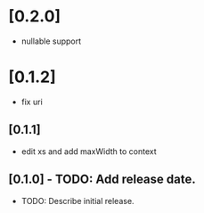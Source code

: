 # [0.2.0]

* nullable support

# [0.1.2]

* fix uri

## [0.1.1]

* edit xs and add maxWidth to context

## [0.1.0] - TODO: Add release date.

* TODO: Describe initial release.
